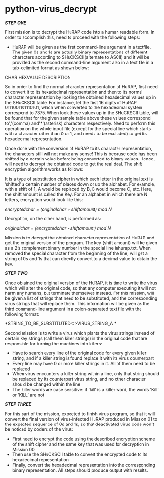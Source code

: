 # python-virus_decrypt

**_STEP ONE_**

First mission is to decrypt the HuRAP code into a human readable form. In order to accomplish this, need to proceed with the following steps:
- HuRAP will be given as the first command-line argument in a textfile. The given 0s and 1s are actually binary representations of different characters according to SHuCKSCII(alternate to ASCII) and it will be provided as the second command-line argument also in a text file in a tab-delimited format as shown below:

CHAR  HEXVALUE  DESCRIPTION

So in order to find the normal character representation of HuRAP, first need to convert it to its hexadecimal representation and then to its normal character representation by looking the obtained hexadecimal values up in the SHuCKSCII table. For instance, let the first 16 digits of HuRAP 0111001101110101, which when converted to the hexadecimal system correspond to 7375. When look these values up in the SHuCKSCII table, will be found that for the given sample table above these values correspond  to','(comma) and'*'(asterisk) characters respectively. Need to perform this operation on the whole input file (except for the special line which starts with a character other than 0 or 1, and needs to be excluded) to get its hexadecimal representation.

Once done with the conversion of HuRAP to its character representation, the characters still will not make any sense! This is because code has been shifted by a certain value before being converted to binary values. Hence, will need to decrypt the obtained code to get the real deal. The shift encryption algorithm works as follows:

It is a type of substitution cipher in which each letter in the original text is ’shifted’ a certain number of places down or up the alphabet. For example, with a shift of 1, A would be replaced by B, B would become C, etc.  Here, the shift amount is called the Key. For an alphabet in which there are N letters, encryption would look like this: 

*encryptedchar = (originalchar + shiftamount) mod N*

Decryption, on the other hand, is performed as:

*originalchar = (encryptedchar - shiftamount) mod N*

Mission is to decrypt the obtained character representation of HuRAP and get the original version of the program. The key (shift amount) will be given as a 2’s complement binary number in the special line inhurap.txt. When removed the special character from the beginning of the line, will get a string of 0s and 1s that can directly convert to a decimal value to obtain the key.

**_STEP TWO_**

Once obtained the original version of the HuRAP, it is time to write the virus which will alter the original code, so that any computer executing it will not harm any humans, but terminate themselves instead. For this mission, will be given a list of strings that need to be substituted, and the corresponding virus strings that will replace them. This information will be given as the third command-line argument in a colon-separated text file with the following format:

*STRING_TO_BE_SUBSTITUTED<:>VIRUS_STRING_A *

Second mission is to write a virus which plants the virus strings instead of certain key strings (call them killer strings) in the original code that are responsible for turning the machines into killers:

- Have to search every line of the original code for every given killer string, and if a killer string is found replace it with its virus counterpart
- Every line may have 0 or more killer strings in it. All of them need to be replaced
- When virus encounters a killer string within a line, only that string should be replaced by its counterpart virus string, and no other character should be changed within the line
- The killer words are case sensitive:  if ’kill’ is a killer word, the words ’Kill’ or ’KILL’ are not

**_STEP THREE_**

For this part of the mission, expected to finish virus program, so that it will convert the final version of virus-infected HuRAP produced in Mission 01 to the expected sequence of 0s and 1s, so that deactivated virus code won't be noticed by coders of the virus:

- First need to encrypt the code using the described encryption scheme of the shift cipher and the same key that was used for decryption in Mission 00
- Then use the SHuCKSCII table to convert the encrypted code to its  hexadecimal representation
- Finally, convert the hexadecimal representation into the corresponding binary representation. All steps should produce output with results.


